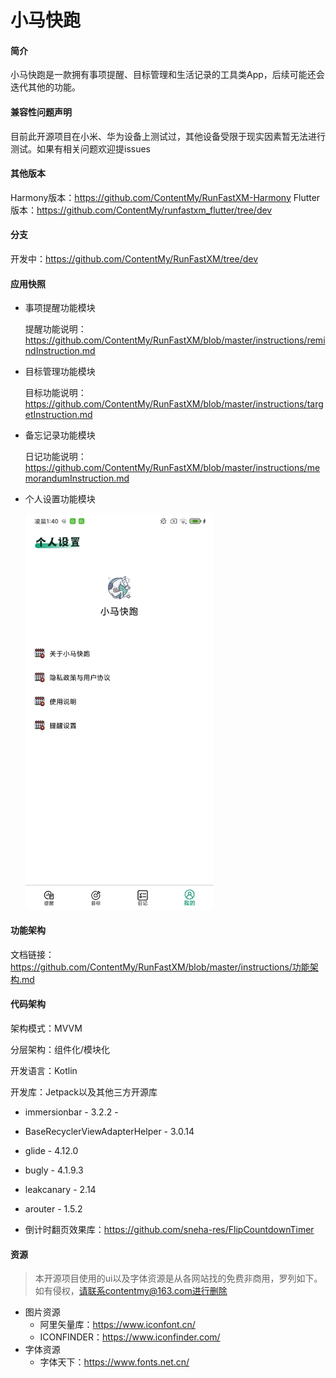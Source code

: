 # 小马快跑

#### 简介

小马快跑是一款拥有事项提醒、目标管理和生活记录的工具类App，后续可能还会迭代其他的功能。

#### 兼容性问题声明
目前此开源项目在小米、华为设备上测试过，其他设备受限于现实因素暂无法进行测试。如果有相关问题欢迎提issues

#### 其他版本
Harmony版本：https://github.com/ContentMy/RunFastXM-Harmony
Flutter版本：https://github.com/ContentMy/runfastxm_flutter/tree/dev

#### 分支
开发中：https://github.com/ContentMy/RunFastXM/tree/dev

#### 应用快照

* 事项提醒功能模块

  提醒功能说明：https://github.com/ContentMy/RunFastXM/blob/master/instructions/remindInstruction.md

* 目标管理功能模块

  目标功能说明：https://github.com/ContentMy/RunFastXM/blob/master/instructions/targetInstruction.md

* 备忘记录功能模块

  日记功能说明：https://github.com/ContentMy/RunFastXM/blob/master/instructions/memorandumInstruction.md

* 个人设置功能模块

  <img src="screenshot/个人设置.jpg" alt="个人设置" width="300"/>

#### 功能架构
 文档链接：https://github.com/ContentMy/RunFastXM/blob/master/instructions/功能架构.md

#### 代码架构

架构模式：MVVM

分层架构：组件化/模块化

开发语言：Kotlin

开发库：Jetpack以及其他三方开源库

* immersionbar - 3.2.2 -

* BaseRecyclerViewAdapterHelper - 3.0.14

* glide - 4.12.0

* bugly - 4.1.9.3

* leakcanary - 2.14

* arouter - 1.5.2

* 倒计时翻页效果库：https://github.com/sneha-res/FlipCountdownTimer

  

#### 资源

> 本开源项目使用的ui以及字体资源是从各网站找的免费非商用，罗列如下。如有侵权，请联系contentmy@163.com进行删除

* 图片资源
  * 阿里矢量库：https://www.iconfont.cn/
  * ICONFINDER：https://www.iconfinder.com/
* 字体资源
  * 字体天下：https://www.fonts.net.cn/




